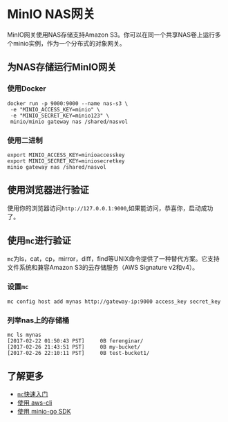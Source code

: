 # MinIO NAS网关

MinIO网关使用NAS存储支持Amazon S3。你可以在同一个共享NAS卷上运行多个minio实例，作为一个分布式的对象网关。

## 为NAS存储运行MinIO网关

### 使用Docker

```
docker run -p 9000:9000 --name nas-s3 \
 -e "MINIO_ACCESS_KEY=minio" \
 -e "MINIO_SECRET_KEY=minio123" \
 minio/minio gateway nas /shared/nasvol
```

### 使用二进制

```
export MINIO_ACCESS_KEY=minioaccesskey
export MINIO_SECRET_KEY=miniosecretkey
minio gateway nas /shared/nasvol
```

## 使用浏览器进行验证

使用你的浏览器访问`http://127.0.0.1:9000`,如果能访问，恭喜你，启动成功了。

## 使用`mc`进行验证

`mc`为ls，cat，cp，mirror，diff，find等UNIX命令提供了一种替代方案。它支持文件系统和兼容Amazon S3的云存储服务（AWS Signature v2和v4）。

### 设置`mc`

```
mc config host add mynas http://gateway-ip:9000 access_key secret_key
```

### 列举nas上的存储桶

```
mc ls mynas
[2017-02-22 01:50:43 PST]     0B ferenginar/
[2017-02-26 21:43:51 PST]     0B my-bucket/
[2017-02-26 22:10:11 PST]     0B test-bucket1/
```

## 了解更多

- [`mc`快速入门](http://docs.minio.org.cn/docs/master/minio-client-quickstart-guide)
- [使用 aws-cli](http://docs.minio.org.cn/docs/master/aws-cli-with-minio)
- [使用 minio-go SDK](http://docs.minio.org.cn/docs/master/golang-client-quickstart-guide)